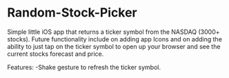 # Random-Stock-Picker
Simple little iOS app that returns a ticker symbol from the NASDAQ (3000+ stocks).
Future functionality include on adding app Icons and on adding the ability to just tap on the ticker symbol 
to open up your browser and see the current stocks forecast and price.

Features:
-Shake gesture to refresh the ticker symbol.
